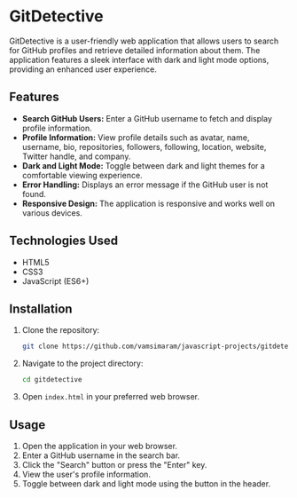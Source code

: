 # GitDetective

GitDetective is a user-friendly web application that allows users to search for GitHub profiles and retrieve detailed information about them. The application features a sleek interface with dark and light mode options, providing an enhanced user experience.


## Features

- **Search GitHub Users:** Enter a GitHub username to fetch and display profile information.
- **Profile Information:** View profile details such as avatar, name, username, bio, repositories, followers, following, location, website, Twitter handle, and company.
- **Dark and Light Mode:** Toggle between dark and light themes for a comfortable viewing experience.
- **Error Handling:** Displays an error message if the GitHub user is not found.
- **Responsive Design:** The application is responsive and works well on various devices.

## Technologies Used

- HTML5
- CSS3
- JavaScript (ES6+)

## Installation

1. Clone the repository:
    ```sh
    git clone https://github.com/vamsimaram/javascript-projects/gitdetective.git
    ```

2. Navigate to the project directory:
    ```sh
    cd gitdetective
    ```

3. Open `index.html` in your preferred web browser.

## Usage

1. Open the application in your web browser.
2. Enter a GitHub username in the search bar.
3. Click the "Search" button or press the "Enter" key.
4. View the user's profile information.
5. Toggle between dark and light mode using the button in the header.


